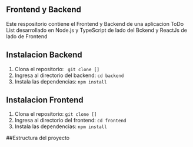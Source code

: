 ## Frontend y Backend
Este respositorio contiene el Frontend y Backend de una aplicacion ToDo List desarrollado en Node.js y TypeScript de lado del Bckend y ReactJs de lado de Frontend

## Instalacion Backend
1. Clona el repositorio: ` git clone []`
2. Ingresa al directorio del backend: `cd backend`
3. Instala las dependencias: `npm install`

## Instalacion Frontend
1. Clona el repositorio: `git clone []`
2. Ingresa al directorio del frontend: `cd frontend`
3. Instala las dependencias: `npm install`

##Estructura del proyecto 
